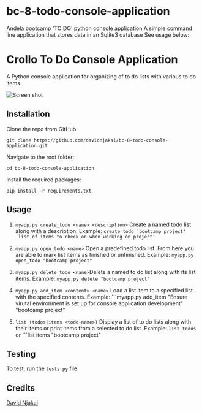 # bc-8-todo-console-application
Andela bootcamp 'TO DO' python console application
A simple command line application that stores data in an Sqlite3 database
See usage below:


# Crollo To Do Console Application
A Python console application for organizing of to do lists with various to do items.

![Screen shot](https://github.com/andela-mnzomo/amity-space-allocation/blob/master/screenshot.jpg)

## Installation
Clone the repo from GitHub:
```
git clone https://github.com/davidnjakai/bc-8-todo-console-application.git
```

Navigate to the root folder:
```
cd bc-8-todo-console-application
```

Install the required packages:
```
pip install -r requirements.txt
```

## Usage
1. ```myapp.py create_todo <name> <description>``` Create a named todo list along with a description. Example: ``` create_todo 'bootcamp project' 'list of items to check on when working on project' ```

2. ```myapp.py open_todo <name>``` Open a predefined todo list. From here you are able to mark list items as finished or unfinished. Example: ```myapp.py open_todo "bootcamp project"```

3. ```myapp.py delete_todo <name>```Delete a named to do list along with its list items. Example: ```myapp.py delete "bootcamp project"```

4. ```myapp.py add_item <content> <name>``` Load a list item to a specified list with the specified contents. Example: ```myapp.py add_item "Ensure virutal environment is set up for console application development" "bootcamp project"

5. ```list (todos|items <todo-name>)``` Display a list of to do lists along with their items or print items from a selected to do list. Example: ```list todos``` or ```list items "bootcamp project"

## Testing
To test, run the ```tests.py``` file.

## Credits

[David Njakai](https://github.com/davidnjakai)